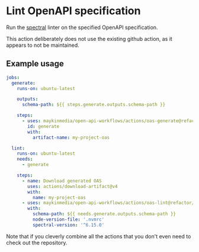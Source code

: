 # Lint OpenAPI specification

Run the [spectral](https://www.npmjs.com/package/@stoplight/spectral-cli) linter on the
specified OpenAPI specification.

This action deliberately does not use the existing github action, as it appears to not
be maintained.

## Example usage

```yaml
jobs:
  generate:
    runs-on: ubuntu-latest

    outputs:
      schema-path: ${{ steps.generate.outputs.schema-path }}

    steps:
      - uses: maykinmedia/open-api-workflows/actions/oas-generate@refactor/reusable-actions
        id: generate
        with:
          artifact-name: my-project-oas

  lint:
    runs-on: ubuntu-latest
    needs:
      - generate

    steps:
      - name: Download generated OAS
        uses: actions/download-artifact@v4
        with:
          name: my-project-oas
      - uses: maykinmedia/open-api-workflows/actions/oas-lint@refactor/reusable-actions
        with:
          schema-path: ${{ needs.generate.outputs.schema-path }}
          node-version-file: '.nvmrc'
          spectral-version: '^6.15.0'
```

Note that if you cleverly combine all the actions that you don't even need to check out
the repository.
